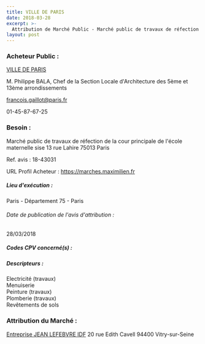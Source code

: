 ```yaml
---
title: VILLE DE PARIS
date: 2018-03-28
excerpt: >-
  Attribution de Marché Public - Marché public de travaux de réfection de la cour principale de l'école maternelle sise 13 rue Lahire 75013 Paris
layout: post
---
```


### Acheteur Public : 
<a href="/acheteur-136/siren-217500016"> VILLE DE PARIS</a><br/>

M. Philippe BALA, Chef de la Section Locale d'Architecture des 5ème et 13ème arrondissements

francois.gaillot@paris.fr

01-45-87-67-25

### Besoin :

Marché public de travaux de réfection de la cour principale de l'école maternelle sise 13 rue Lahire 75013 Paris

Ref. avis : 18-43031

URL Profil Acheteur : https://marches.maximilien.fr

##### Lieu d'exécution :

Paris - Département 75 - Paris

###### Date de publication de l'avis d'attribution : 
28/03/2018

##### Codes CPV concerné(s) :

##### Descripteurs :
Electricité (travaux) <br/>
Menuiserie <br/>
Peinture (travaux) <br/>
Plomberie (travaux) <br/>
Revêtements de sols <br/>

### Attribution du Marché :
<a href="/entreprise-545/siren-315474536"> Entreprise JEAN LEFEBVRE IDF</a>    20 rue Edith Cavell 94400 Vitry-sur-Seine <br/>
